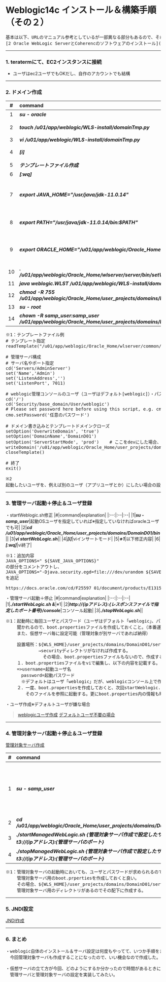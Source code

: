 # Weblogic14c インストール＆構築手順（その２）

<pre>
基本は以下、URLのマニュアル参考としているが一部異なる部分もあるので、それを記載
[2 Oracle WebLogic ServerとCoherencのソフトウェアのインストール]([https://docs.oracle.com/cd/F32751_01/weblogic-server/14.1.1.0/wlsig/installing-weblogic-server-developers.html](https://docs.oracle.com/cd/F32751_01/weblogic-server/14.1.1.0/wlsig/installing-oracle-weblogic-server-and-coherence-software.html#GUID-E4241C14-42D3-4053-8F83-C748E059607A))
</pre>

---
### 1. teratermにて、EC2インスタンスに接続
- ユーザはec2ユーザでもOKだし、自作のアカウントでも結構
---
### 2. ドメイン作成
|#|command|explanation|
|:--:|:--|:--|
|1|___su - oracle___|oracleに切り替え|
|2|___touch /u01/app/weblogic/WLS-install/domainTmp.py___|テンプレートファイル作成|
|3|___vi /u01/app/weblogic/WLS-install/domainTmp.py___||
|4|___[i]___|viインサートモード|
|5|___テンプレートファイル作成___|※1|
|6|___[:wq]___|vi終了|
|7|___export JAVA_HOME="/usr/java/jdk-11.0.14"___|環境変数設定（echo $JAVA_HOMEで確認）|
|8|___export PATH="/usr/java/jdk-11.0.14/bin:$PATH"___|環境変数設定（echo $PATHで確認）|
|9|___export ORACLE_HOME="/u01/app/weblogic/Oracle_Home"___|環境変数設定（echo $ORACLE_HOMEで確認）|
|10|___. /u01/app/weblogic/Oracle_Home/wlserver/server/bin/setWLSEnv.sh___||
|11|___java weblogic.WLST /u01/app/weblogic/WLS-install/domainTmp.py___|ドメイン作成|
|12|___chmod -R 755 /u01/app/weblogic/Oracle_Home/user_projects/domains/DomainD01___|権限付与|
|13|___su - root___|rootにスイッチ|
|14|___chown -R samp_user:samp_user /u01/app/weblogic/Oracle_Home/user_projects/domains/DomainD01___|※2|

<pre>
※1：テンプレートファイル例
# テンプレート指定
readTemplate("/u01/app/weblogic/Oracle_Home/wlserver/common/templates/wls/wls.jar")

# 管理サーバ構成
# サーバ名やポート指定
cd('Servers/AdminServer')
set('Name','Admin')
set('ListenAddress','')
set('ListenPort', 7011)

# weblogic管理コンソールのユーザ（ユーザはデフォルト[weblogic]）・パスワード指定
cd('/')
cd('Security/base_domain/User/weblogic')
# Please set password here before using this script, e.g. cmo.setPassword('value')
cmo.setPassword('任意のパスワード')

# ドメイン書き込みとテンプレートドメインクローズ
setOption('OverwriteDomain', 'true')
setOption('DomainName','DomainD01')
setOption('ServerStartMode', 'prod')	# ここをdevにした場合、開発モード
writeDomain('/u01/app/weblogic/Oracle_Home/user_projects/domains/DomainD01')
closeTemplate()

# 終了
exit()

※2
起動したいユーザを、例えば別のユーザ（アプリユーザとか）にしたい場合の設定
</pre>

---
### 3. 管理サーバ起動＋停止＆ユーザ登録

・startWeblogic.sh修正
|#|command|explanation|
|:--:|:--|:--|
|1|___su - samp_user___|起動OSユーザを指定していれば※指定していなければoracleユーザでも可|
|2|___cd /u01/app/weblogic/Oracle_Home/user_projects/domains/DomainD01/bin___||
|3|___vi startWebLogic.sh___||
|4|___[i]___|viインサートモード|
|5|___※1___|以下修正内容|
|6|___[:wq]___|vi終了|

<pre>
※1：追加内容
JAVA_OPTIONS=" ${SAVE_JAVA_OPTIONS}"
の部分をコメントアウトし、
JAVA_OPTIONS="-Djava.security.egd=file:///dev/urandom ${SAVE_JAVA_OPTIONS}"
を追記

https://docs.oracle.com/cd/F25597_01/document/products/E13153_01/wlcp/wlss40/configwlss/jvmrand.html
</pre>

・管理サーバ起動＋停止
|#|command|explanation|
|:--:|:--|:--|
|1|___./startWebLogic.sh &___|※1|
|2|___http://{ipアドレス}:{レスポンスファイルで指定したポート番号}/console___|コンソール起動|
|3|___./stopWebLogic.sh___||

<pre>
※1：起動時に毎回ユーザとパスワード（ユーザはデフォルト「weblogic」、パスワードはテンプレートファイルに指定したもの）を
　 　聞かれるので、boot.propertiesファイルを作成しておくこと。（本番運用時とかは必須）
　 　また、仮想サーバ毎に設定可能（管理対象が別サーバであれば納得）

　 　設置場所：${WLS_HOME}/user_projects/domains/DomainD01/servers/Admin/security
　 　　　　　　→securityディレクトリがなければ作成する。
　 　　　　　　　その場合、boot.propertiesファイルもないので、作成すること。
　 　１．boot.propertiesファイルをviで編集し、以下の内容を記載する。
　 　=>username=起動ユーザ名
　　　 password=起動パスワード
　　　 ※デフォルトはユーザ「weblogic」だが、weblogicコンソール上で作成したユーザも可能（ロール（グループ）はきちんと設定しておく必要あり）
　 　２．一度、boot.propertiesを作成しておくと、次回startWeblogic.shを起動したタイミングで
　 　　　そのファイルを参照に起動する。更にboot.properties内の情報も暗号化される。
</pre>

・ユーザ作成※デフォルトユーザが嫌な場合
> [weblogicユーザ作成](https://docs.oracle.com/cd/E57761_01/gg-monitor/GMINS/user_man.htm)
> [デフォルトユーザ不要の場合](https://docs.oracle.com/cd/F32751_01/weblogic-server/14.1.1.0/wlach/taskhelp/security/DeleteUsers.html)

---
### 4. 管理対象サーバ起動＋停止＆ユーザ登録

[管理対象サーバ作成](https://github.com/keicyKOh1Ca/style/tree/master/oracle/Weblogic管理対象サーバ作成.png)

|#|command|explanation|
|:--:|:--|:--|
|1|___su - samp_user___|起動OSユーザを指定していれば※指定していなければoracleユーザでも可|
|2|___cd /u01/app/weblogic/Oracle_Home/user_projects/domains/DomainD01/bin___||
|3|___./startManagedWebLogic.sh  {管理対象サーバ作成で設定したサーバ名} t3://{ipアドレス}:{管理サーバのポート}___|※1|
|4|___./stopManagedWebLogic.sh  {管理対象サーバ作成で設定したサーバ名} t3://{ipアドレス}:{管理サーバのポート}___|管理対象サーバ停止|

<pre>
※1：管理対象サーバの起動時においても、ユーザとパスワードが求められるので
　　 管理対象サーバ用のboot.prpertiesを作成しておくと良い。
　　 その場合、${WLS_HOME}/user_projects/domains/DomainD01/servers配下に
　　 管理対象サーバ用のディレクトリがあるのでその配下に作成する。
</pre>
---
### 5. JNDI設定

[JNDI作成](https://github.com/keicyKOh1Ca/style/tree/master/oracle/JNDI作成.md)

---
### 6. まとめ

<pre>
・weblogic自体のインストール＆サーバ設定は何度もやってて、いつか手順をまとめておこうと思っていたが、
　今回管理対象サーバも作成することになったので、いい機会なので作成した。

・仮想サーバの立て方が今回、どのようにするか分かったので時間があるときに、サーバ間で
　管理サーバと管理対象サーバの設定を実装してみたい。
</pre>
